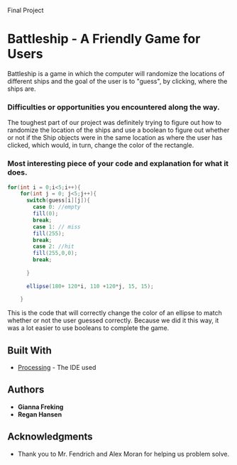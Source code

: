 Final Project

# Battleship - A Friendly Game for Users
Battleship is a game in which the computer will randomize the locations of different ships and the goal of the user is to "guess", by clicking, where the ships are.

### Difficulties or opportunities you encountered along the way.

The toughest part of our project was definitely trying to figure out how to randomize the location of the ships and use a boolean to figure out whether or not if the Ship objects were in the same location as where the user has clicked, which would, in turn, change the color of the rectangle.

### Most interesting piece of your code and explanation for what it does.

```Java
for(int i = 0;i<5;i++){
    for(int j = 0; j<5;j++){
      switch(guess[i][j]){
        case 0: //empty
        fill(0);
        break;
        case 1: // miss
        fill(255);
        break;
        case 2: //hit
        fill(255,0,0);
        break;
        
      }
      
      ellipse(180+ 120*i, 110 +120*j, 15, 15);
     
    }
```    
   
This is the code that will correctly change the color of an ellipse to match whether or not the user guessed correctly. Because we did it this way, it was a lot easier to use booleans to complete the game.
## Built With

* [Processing](https://processing.org/) - The IDE used

## Authors

* **Gianna Freking** 
* **Regan Hansen** 

## Acknowledgments

* Thank you to Mr. Fendrich and Alex Moran for helping us problem solve.





